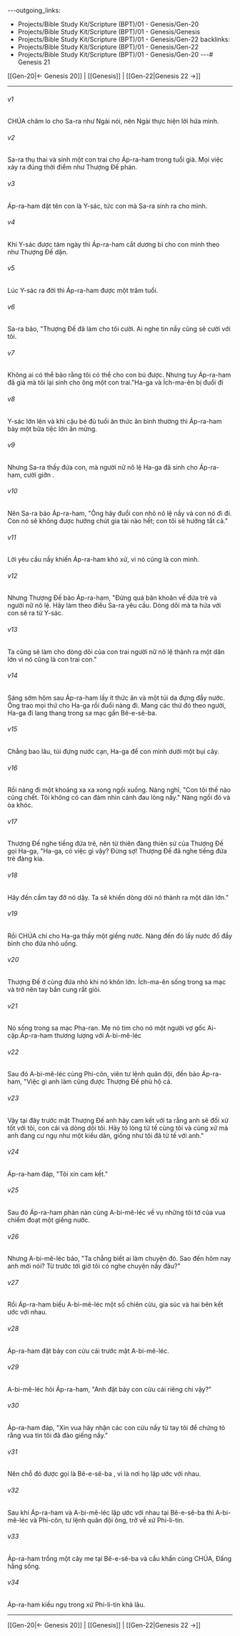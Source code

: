 ---outgoing_links:
  - Projects/Bible Study Kit/Scripture (BPT)/01 - Genesis/Gen-20
  - Projects/Bible Study Kit/Scripture (BPT)/01 - Genesis/Genesis
  - Projects/Bible Study Kit/Scripture (BPT)/01 - Genesis/Gen-22
backlinks:
  - Projects/Bible Study Kit/Scripture (BPT)/01 - Genesis/Gen-22
  - Projects/Bible Study Kit/Scripture (BPT)/01 - Genesis/Gen-20
---# Genesis 21

[[Gen-20|← Genesis 20]] | [[Genesis]] | [[Gen-22|Genesis 22 →]]
***



###### v1 
CHÚA chăm lo cho Sa-ra như Ngài nói, nên Ngài thực hiện lời hứa mình. 

###### v2 
Sa-ra thụ thai và sinh một con trai cho Áp-ra-ham trong tuổi già. Mọi việc xảy ra đúng thời điểm như Thượng Đế phán. 

###### v3 
Áp-ra-ham đặt tên con là Y-sác, tức con mà Sa-ra sinh ra cho mình. 

###### v4 
Khi Y-sác được tám ngày thì Áp-ra-ham cắt dương bì cho con mình theo như Thượng Đế dặn. 

###### v5 
Lúc Y-sác ra đời thì Áp-ra-ham được một trăm tuổi. 

###### v6 
Sa-ra bảo, "Thượng Đế đã làm cho tôi cười. Ai nghe tin nầy cũng sẽ cười với tôi. 

###### v7 
Không ai có thể bảo rằng tôi có thể cho con bú được. Nhưng tuy Áp-ra-ham đã già mà tôi lại sinh cho ông một con trai."Ha-ga và Ích-ma-ên bị đuổi đi 

###### v8 
Y-sác lớn lên và khi cậu bé đủ tuổi ăn thức ăn bình thường thì Áp-ra-ham bày một bữa tiệc lớn ăn mừng. 

###### v9 
Nhưng Sa-ra thấy đứa con, mà người nữ nô lệ Ha-ga đã sinh cho Áp-ra-ham, cười giỡn . 

###### v10 
Nên Sa-ra bảo Áp-ra-ham, "Ông hãy đuổi con nhỏ nô lệ nầy và con nó đi đi. Con nó sẽ không được hưởng chút gia tài nào hết; con tôi sẽ hưởng tất cả." 

###### v11 
Lời yêu cầu nầy khiến Áp-ra-ham khó xử, vì nó cũng là con mình. 

###### v12 
Nhưng Thượng Đế bảo Áp-ra-ham, "Đừng quá băn khoăn về đứa trẻ và người nữ nô lệ. Hãy làm theo điều Sa-ra yêu cầu. Dòng dõi mà ta hứa với con sẽ ra từ Y-sác. 

###### v13 
Ta cũng sẽ làm cho dòng dõi của con trai người nữ nô lệ thành ra một dân lớn vì nó cũng là con trai con." 

###### v14 
Sáng sớm hôm sau Áp-ra-ham lấy ít thức ăn và một túi da đựng đầy nước. Ông trao mọi thứ cho Ha-ga rồi đuổi nàng đi. Mang các thứ đó theo người, Ha-ga đi lang thang trong sa mạc gần Bê-e-sê-ba. 

###### v15 
Chẳng bao lâu, túi đựng nước cạn, Ha-ga để con mình dưới một bụi cây. 

###### v16 
Rồi nàng đi một khoảng xa xa xong ngồi xuống. Nàng nghĩ, "Con tôi thế nào cũng chết. Tôi không có can đảm nhìn cảnh đau lòng nầy." Nàng ngồi đó và òa khóc. 

###### v17 
Thượng Đế nghe tiếng đứa trẻ, nên từ thiên đàng thiên sứ của Thượng Đế gọi Ha-ga, "Ha-ga, có việc gì vậy? Đừng sợ! Thượng Đế đã nghe tiếng đứa trẻ đàng kia. 

###### v18 
Hãy đến cầm tay đỡ nó dậy. Ta sẽ khiến dòng dõi nó thành ra một dân lớn." 

###### v19 
Rồi CHÚA chỉ cho Ha-ga thấy một giếng nước. Nàng đến đó lấy nước đổ đầy bình cho đứa nhỏ uống. 

###### v20 
Thượng Đế ở cùng đứa nhỏ khi nó khôn lớn. Ích-ma-ên sống trong sa mạc và trở nên tay bắn cung rất giỏi. 

###### v21 
Nó sống trong sa mạc Pha-ran. Mẹ nó tìm cho nó một người vợ gốc Ai-cập.Áp-ra-ham thương lượng với A-bi-mê-léc 

###### v22 
Sau đó A-bi-mê-léc cùng Phi-côn, viên tư lệnh quân đội, đến bảo Áp-ra-ham, "Việc gì anh làm cũng được Thượng Đế phù hộ cả. 

###### v23 
Vậy tại đây trước mặt Thượng Đế anh hãy cam kết với ta rằng anh sẽ đối xử tốt với tôi, con cái và dòng dõi tôi. Hãy tỏ lòng tử tế cùng tôi và cùng xứ mà anh đang cư ngụ như một kiều dân, giống như tôi đã tử tế với anh." 

###### v24 
Áp-ra-ham đáp, "Tôi xin cam kết." 

###### v25 
Sau đó Áp-ra-ham phàn nàn cùng A-bi-mê-léc về vụ những tôi tớ của vua chiếm đoạt một giếng nước. 

###### v26 
Nhưng A-bi-mê-léc bảo, "Ta chẳng biết ai làm chuyện đó. Sao đến hôm nay anh mới nói? Từ trước tới giờ tôi có nghe chuyện nầy đâu?" 

###### v27 
Rồi Áp-ra-ham biếu A-bi-mê-léc một số chiên cừu, gia súc và hai bên kết ước với nhau. 

###### v28 
Áp-ra-ham đặt bảy con cừu cái trước mặt A-bi-mê-léc. 

###### v29 
A-bi-mê-léc hỏi Áp-ra-ham, "Anh đặt bảy con cừu cái riêng chi vậy?" 

###### v30 
Áp-ra-ham đáp, "Xin vua hãy nhận các con cừu nầy từ tay tôi để chứng tỏ rằng vua tin tôi đã đào giếng nầy." 

###### v31 
Nên chỗ đó được gọi là Bê-e-sê-ba , vì là nơi họ lập ước với nhau. 

###### v32 
Sau khi Áp-ra-ham và A-bi-mê-léc lập ước với nhau tại Bê-e-sê-ba thì A-bi-mê-léc và Phi-côn, tư lệnh quân đội ông, trở về xứ Phi-li-tin. 

###### v33 
Áp-ra-ham trồng một cây me tại Bê-e-sê-ba và cầu khẩn cùng CHÚA, Đấng hằng sống. 

###### v34 
Áp-ra-ham kiều ngụ trong xứ Phi-li-tin khá lâu.

***
[[Gen-20|← Genesis 20]] | [[Genesis]] | [[Gen-22|Genesis 22 →]]
